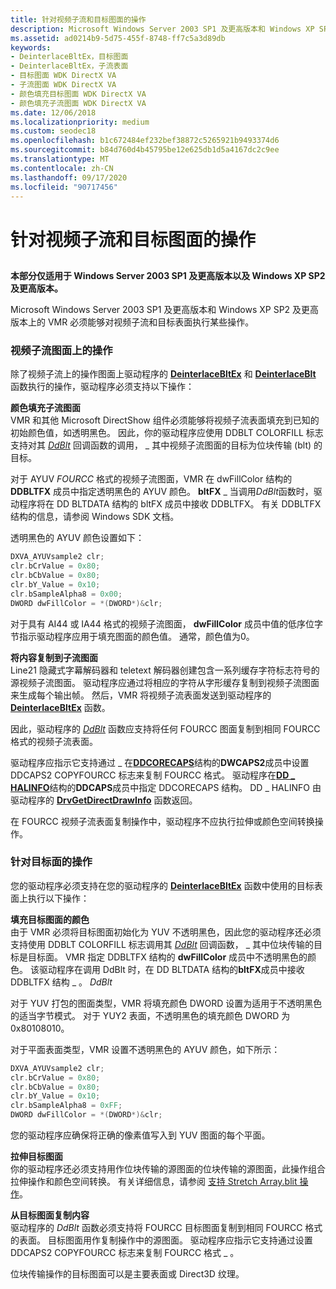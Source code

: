 ```yaml
---
title: 针对视频子流和目标图面的操作
description: Microsoft Windows Server 2003 SP1 及更高版本和 Windows XP SP2 及更高版本上的 VMR 必须能够对视频子流和目标表面执行某些操作。
ms.assetid: ad0214b9-5d75-455f-8748-ff7c5a3d89db
keywords:
- DeinterlaceBltEx，目标图面
- DeinterlaceBltEx，子流表面
- 目标图面 WDK DirectX VA
- 子流图面 WDK DirectX VA
- 颜色填充目标图面 WDK DirectX VA
- 颜色填充子流图面 WDK DirectX VA
ms.date: 12/06/2018
ms.localizationpriority: medium
ms.custom: seodec18
ms.openlocfilehash: b1c672484ef232bef38872c5265921b9493374d6
ms.sourcegitcommit: b84d760d4b45795be12e625db1d5a4167dc2c9ee
ms.translationtype: MT
ms.contentlocale: zh-CN
ms.lasthandoff: 09/17/2020
ms.locfileid: "90717456"
---
```

# <a name="operations-on-video-substream-and-destination-surfaces"></a>针对视频子流和目标图面的操作


## <span id="ddk_supporting_operations_on_video_substream_and_destination_surfaces_"></span><span id="DDK_SUPPORTING_OPERATIONS_ON_VIDEO_SUBSTREAM_AND_DESTINATION_SURFACES_"></span>


**本部分仅适用于 Windows Server 2003 SP1 及更高版本以及 Windows XP SP2 及更高版本。**

Microsoft Windows Server 2003 SP1 及更高版本和 Windows XP SP2 及更高版本上的 VMR 必须能够对视频子流和目标表面执行某些操作。

### <a name="span-idoperations_on_video_substream_surfacesspanspan-idoperations_on_video_substream_surfacesspanspan-idoperations_on_video_substream_surfacesspanoperations-on-video-substream-surfaces"></a><span id="Operations_on_Video_Substream_Surfaces"></span><span id="operations_on_video_substream_surfaces"></span><span id="OPERATIONS_ON_VIDEO_SUBSTREAM_SURFACES"></span>视频子流图面上的操作

除了视频子流上的操作图面上驱动程序的 [**DeinterlaceBltEx**](./dxva-deinterlacebobdeviceclass-deinterlacebltex.md) 和 [**DeinterlaceBlt**](./dxva-deinterlacebobdeviceclass-deinterlaceblt.md) 函数执行的操作，驱动程序必须支持以下操作：

<span id="Color_Filling_Substream_Surfaces"></span><span id="color_filling_substream_surfaces"></span><span id="COLOR_FILLING_SUBSTREAM_SURFACES"></span>**颜色填充子流图面**  
VMR 和其他 Microsoft DirectShow 组件必须能够将视频子流表面填充到已知的初始颜色值，如透明黑色。 因此，你的驱动程序应使用 DDBLT COLORFILL 标志支持对其 [*DdBlt*](/windows/win32/api/ddrawint/nc-ddrawint-pdd_surfcb_blt) 回调函数的调用， \_ 其中视频子流图面的目标为位块传输 (blt) 的目标。

对于 AYUV *FOURCC* 格式的视频子流图面，VMR 在 dwFillColor 结构的 **DDBLTFX** 成员中指定透明黑色的 AYUV 颜色。 **bltFX** \_ 当调用*DdBlt*函数时，驱动程序将在 DD BLTDATA 结构的 bltFX 成员中接收 DDBLTFX。 有关 DDBLTFX 结构的信息，请参阅 Windows SDK 文档。

透明黑色的 AYUV 颜色设置如下：

```cpp
DXVA_AYUVsample2 clr; 
clr.bCrValue = 0x80;
clr.bCbValue = 0x80;
clr.bY_Value = 0x10;
clr.bSampleAlpha8 = 0x00;
DWORD dwFillColor = *(DWORD*)&clr;
```

对于具有 AI44 或 IA44 格式的视频子流图面， **dwFillColor** 成员中值的低序位字节指示驱动程序应用于填充图面的颜色值。 通常，颜色值为0。

<span id="Copying_Contents_to_Substream_Surfaces"></span><span id="copying_contents_to_substream_surfaces"></span><span id="COPYING_CONTENTS_TO_SUBSTREAM_SURFACES"></span>**将内容复制到子流图面**  
Line21 隐藏式字幕解码器和 teletext 解码器创建包含一系列缓存字符标志符号的源视频子流图面。 驱动程序应通过将相应的字符从字形缓存复制到视频子流图面来生成每个输出帧。 然后，VMR 将视频子流表面发送到驱动程序的 [**DeinterlaceBltEx**](./dxva-deinterlacebobdeviceclass-deinterlacebltex.md) 函数。

因此，驱动程序的 [*DdBlt*](/windows/win32/api/ddrawint/nc-ddrawint-pdd_surfcb_blt) 函数应支持将任何 FOURCC 图面复制到相同 FOURCC 格式的视频子流表面。

驱动程序应指示它支持通过 \_ 在[**DDCORECAPS**](/windows/win32/api/ddrawi/ns-ddrawi-_ddcorecaps)结构的**DWCAPS2**成员中设置 DDCAPS2 COPYFOURCC 标志来复制 FOURCC 格式。 驱动程序在[**DD \_ HALINFO**](/windows/win32/api/ddrawint/ns-ddrawint-_dd_halinfo)结构的**DDCAPS**成员中指定 DDCORECAPS 结构。 DD \_ HALINFO 由驱动程序的 [**DrvGetDirectDrawInfo**](/windows/win32/api/winddi/nf-winddi-drvgetdirectdrawinfo) 函数返回。

在 FOURCC 视频子流表面复制操作中，驱动程序不应执行拉伸或颜色空间转换操作。

### <a name="span-idoperations_on_destination_surfacesspanspan-idoperations_on_destination_surfacesspanspan-idoperations_on_destination_surfacesspanoperations-on-destination-surfaces"></a><span id="Operations_on_Destination_Surfaces"></span><span id="operations_on_destination_surfaces"></span><span id="OPERATIONS_ON_DESTINATION_SURFACES"></span>针对目标面的操作

您的驱动程序必须支持在您的驱动程序的 [**DeinterlaceBltEx**](./dxva-deinterlacebobdeviceclass-deinterlacebltex.md) 函数中使用的目标表面上执行以下操作：

<span id="Color_Filling_the_Destination_Surface"></span><span id="color_filling_the_destination_surface"></span><span id="COLOR_FILLING_THE_DESTINATION_SURFACE"></span>**填充目标图面的颜色**  
由于 VMR 必须将目标图面初始化为 YUV 不透明黑色，因此您的驱动程序还必须支持使用 DDBLT COLORFILL 标志调用其 [*DdBlt*](/windows/win32/api/ddrawint/nc-ddrawint-pdd_surfcb_blt) 回调函数， \_ 其中位块传输的目标是目标面。 VMR 指定 DDBLTFX 结构的 **dwFillColor** 成员中不透明黑色的颜色。 该驱动程序在调用 DdBlt 时，在 DD BLTDATA 结构的**bltFX**成员中接收 DDBLTFX 结构 \_ 。 *DdBlt*

对于 YUV 打包的图面类型，VMR 将填充颜色 DWORD 设置为适用于不透明黑色的适当字节模式。 对于 YUY2 表面，不透明黑色的填充颜色 DWORD 为0x80108010。

对于平面表面类型，VMR 设置不透明黑色的 AYUV 颜色，如下所示：

```cpp
DXVA_AYUVsample2 clr; 
clr.bCrValue = 0x80;
clr.bCbValue = 0x80;
clr.bY_Value = 0x10;
clr.bSampleAlpha8 = 0xFF;
DWORD dwFillColor = *(DWORD*)&clr;
```

您的驱动程序应确保将正确的像素值写入到 YUV 图面的每个平面。

<span id="Stretching_the_Destination_Surface"></span><span id="stretching_the_destination_surface"></span><span id="STRETCHING_THE_DESTINATION_SURFACE"></span>**拉伸目标图面**  
你的驱动程序还必须支持用作位块传输的源图面的位块传输的源图面，此操作组合拉伸操作和颜色空间转换。 有关详细信息，请参阅 [支持 Stretch Array.blit 操作](supporting-stretch-blit-operations.md)。

<span id="Copying_Contents_from_the_Destination_Surface"></span><span id="copying_contents_from_the_destination_surface"></span><span id="COPYING_CONTENTS_FROM_THE_DESTINATION_SURFACE"></span>**从目标图面复制内容**  
驱动程序的 *DdBlt* 函数必须支持将 FOURCC 目标图面复制到相同 FOURCC 格式的表面。 目标图面用作复制操作中的源图面。 驱动程序应指示它支持通过设置 DDCAPS2 COPYFOURCC 标志来复制 FOURCC 格式 \_ 。

位块传输操作的目标图面可以是主要表面或 Direct3D 纹理。

 

